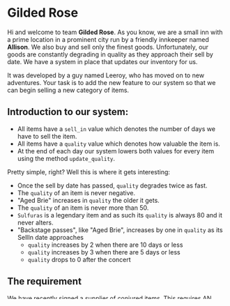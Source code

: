 Gilded Rose
===========
Hi and welcome to team **Gilded Rose**. 
As you know, we are a small inn with a prime location in a prominent city run by a friendly innkeeper named **Allison**.
We also buy and sell only the finest goods.
Unfortunately, our goods are constantly degrading in quality as they approach their sell by date. 
We have a system in place that updates our inventory for us. 

It was developed by a guy named Leeroy, who has moved on to new adventures. 
Your task is to add the new feature to our system so that we can begin selling a new category of items. 

## Introduction to our system:

* All items have a `sell_in` value which denotes the number of days we have to sell the item.
* All items have a `quality` value which denotes how valuable the item is.
* At the end of each day our system lowers both values for every item using the method `update_quality`.

Pretty simple, right? Well this is where it gets interesting:

* Once the sell by date has passed, `quality` degrades twice as fast.
* The `quality` of an item is never negative.
* "Aged Brie" increases in `quality` the older it gets.
* The `quality` of an item is never more than 50.
* `Sulfuras` is a legendary item and as such its `quality` is always 80 and it never alters.
* "Backstage passes", like "Aged Brie", increases by one in `quality` as its SellIn date approaches
    - `quality` increases by 2 when there are 10 days or less 
    - `quality` increases by 3 when there are 5 days or less 
    - `quality` drops to 0 after the concert

## The requirement

We have recently signed a supplier of conjured items. This requires AN UPDATE to our system:

 - "Conjured" items degrade in `quality` twice as fast as normal items

Feel free to make any changes to the `update_quality` method and add any new code as long as everything still works correctly. 
However, **do not alter the Item class or Items property** as those belong to the goblin in the corner who will insta-rage and one-shot you as he doesn't believe in shared code ownership.

## Final Notes

Just for clarification: an item can never have its `quality` increase above 50.
